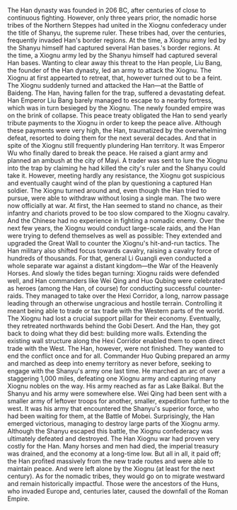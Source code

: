 The Han dynasty was founded in 206 BC, after centuries of close to continuous fighting. However, only three years prior, the nomadic horse tribes of the Northern Steppes had united in the Xiognu confederacy under the title of Shanyu, the supreme ruler. These tribes had, over the centuries, frequently invaded Han's border regions. At the time, a Xiognu army led by the Shanyu himself had captured several Han bases.'s border regions. At the time, a Xiognu army led by the Shanyu himself had captured several Han bases.
Wanting to clear away this threat to the Han people, Liu Bang, the founder of the Han dynasty, led an army to attack the Xiognu. The Xiognu at first appearted to retreat, that, however turned out to be a feint. The Xiognu suddenly turned and attacked the Han—at the Battle of Baideng. The Han, having fallen for the trap, suffered a devastating defeat. Han Emperor Liu Bang barely managed to escape to a nearby fortress, which was in turn besieged by the Xiognu. The newly founded empire was on the brink of collapse.
This peace treaty obligated the Han to send yearly tribute payments to the Xiognu in order to keep the peace alive. Although these payments were very high, the Han, traumatized by the overwhelming defeat, resorted to doing them for the next several decades. And that in spite of the Xiognu still frequently plundering Han territory.
It was Emperor Wu who finally dared to break the peace. He raised a giant army and planned an ambush at the city of Mayi. A trader was sent to lure the Xiognu into the trap by claiming he had killed the city's ruler and the Shanyu could take it. However, meeting hardly any resistance, the Xiognu got suspicious and eventually caught wind of the plan by questioning a captured Han soldier. The Xiognu turned around and, even though the Han tried to pursue, were able to withdraw without losing a single man. 
The two were now officially at war. At first, the Han seemed to stand no chance, as their infantry and chariots proved to be too slow compared to the Xiognu cavalry. And the Chinese had no experience in fighting a nomadic enemy.
Over the next few years, the Xiognu would conduct large-scale raids, and the Han were trying to defend themselves as well as possible: They extended and upgraded the Great Wall to counter the Xiognu's hit-and-run tactics. The Han military also shifted focus towards cavalry, raising a cavalry force of hundreds of thousands. For that, general Li Guangli even conducted a whole separate war against a distant kingdom—the War of the Heavenly Horses.
And slowly the tides began turning: Xiognu raids were defended well, and Han commanders like Wei Qing and Huo Qubing were celebrated as heroes (among the Han, of course) for conducting successful counter-raids. They managed to take over the Hexi Corridor, a long, narrow passage leading through an otherwise ungracious and hostile terrain. Controlling it meant being able to trade or tax trade with the Western parts of the world. The Xiognu had lost a crucial support pillar for their economy. Eventually, they retreated northwards behind the Gobi Desert. And the Han, they got back to doing what they did best: building more walls. Extending the existing wall structure along the Hexi Corridor enabled them to open direct trade with the West.
The Han, however, were not finished. They wanted to end the conflict once and for all. Commander Huo Qubing prepared an army and marched as deep into enemy territory as never before, seeking to engage with the Shanyu's army one last time. He marched an arc of over a staggering 1,000 miles, defeating one Xiognu army and capturing many Xiognu nobles on the way. His army reached as far as Lake Baikal. But the Shanyu and his army were somewhere else. Wei Qing had been sent with a smaller army of leftover troops for another, smaller, expedition further to the west.  It was his army that encountered the Shanyu's superior force, who had been waiting for them, at the Battle of Mobei. Surprisingly, the Han emerged victorious, managing to destroy large parts of the Xiognu army. Although the Shanyu escaped this battle, the Xiognu confederacy was ultimately defeated and destroyed.
The Han Xiognu war had proven very costly for the Han. Many horses and men had died, the imperial treasury was drained, and the economy at a long-time low. But all in all, it paid off; the Han profited massively from the new trade routes and were able to maintain peace. And were left alone by the Xiognu (at least for the next century).
 As for the nomadic tribes, they would go on to migrate westward and remain historically impactful. Those were the ancestors of the Huns, who invaded Europe and, centuries later, caused the downfall of the Roman Empire.
